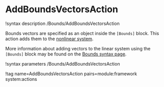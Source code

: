 # AddBoundsVectorsAction

!syntax description /Bounds/AddBoundsVectorsAction

Bounds vectors are specified as an object inside the `[Bounds]` block.
This action adds them to the [nonlinear system](NonlinearSystem.md).

More information about adding vectors to the linear system using the `[Bounds]` block
may be found on the [Bounds syntax page](syntax/Bounds/index.md).

!syntax parameters /Bounds/AddBoundsVectorsAction

!tag name=AddBoundsVectorsAction pairs=module:framework system:actions
